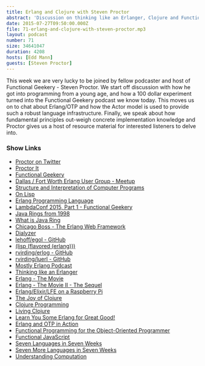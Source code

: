 ```yaml
---
title: Erlang and Clojure with Steven Proctor
abstract: 'Discussion on thinking like an Erlanger, Clojure and Functional Programming'
date: 2015-07-27T09:50:00.000Z
file: 71-erlang-and-clojure-with-steven-proctor.mp3
layout: podcast
number: 71
size: 34641047
duration: 4208
hosts: [Edd Mann]
guests: [Steven Proctor]
---
```


This week we are very lucky to be joined by fellow podcaster and host of Functional Geekery - Steven Proctor.
We start off discussion with how he got into programming from a young age, and how a 100 dollar experiment turned into the Functional Geekery podcast we know today.
This moves us on to chat about Erlang/OTP and how the Actor model is used to provide such a robust language infrastructure.
Finally, we speak about how fundamental principles out-weigh concrete implementation knowledge and Proctor gives us a host of resource material for interested listeners to delve into.

### Show Links

- [Proctor on Twitter](https://twitter.com/stevenproctor)
- [Proctor It](http://www.proctor-it.com/)
- [Functional Geekery](http://www.functionalgeekery.com/)
- [Dallas / Fort Worth Erlang User Group - Meetup](http://www.meetup.com/DFW-Erlang-User-Group/)
- [Structure and Interpretation of Computer Programs](https://mitpress.mit.edu/sicp/full-text/book/book.html)
- [On Lisp](http://www.paulgraham.com/onlisp.html)
- [Erlang Programming Language](http://www.erlang.org/)
- [LambdaConf 2015, Part 1 - Functional Geekery](http://www.functionalgeekery.com/episode-22-lambdaconf-2015-part-1/)
- [Java Rings from 1998](http://boingboing.net/2012/03/28/java-rings-from-1998.html)
- [What is Java Ring](http://searchsoa.techtarget.com/definition/Java-Ring)
- [Chicago Boss - The Erlang Web Framework](http://chicagoboss.org/)
- [Dialyzer](http://www.erlang.org/doc/man/dialyzer.html)
- [lehoff/egol - GitHub](https://github.com/lehoff/egol)
- [(lisp (flavored (erlang)))](http://lfe.io/)
- [rvirding/erlog - GitHub](https://github.com/rvirding/erlog)
- [rvirding/luerl - GitHub](https://github.com/rvirding/luerl)
- [Mostly Erlang Podcast](http://mostlyerlang.com/)
- [Thinking like an Erlanger](https://www.erlang-solutions.com/resources/webinars/thinking-erlanger)
- [Erlang - The Movie](https://www.youtube.com/watch?v=xrIjfIjssLE)
- [Erlang - The Movie II - The Sequel](https://www.youtube.com/watch?v=rRbY3TMUcgQ)
- [Erlang/Elixir/LFE on a Raspberry Pi](http://www.meetup.com/DFW-Erlang-User-Group/events/222986865/)
- [The Joy of Clojure](http://www.manning.com/fogus2/)
- [Clojure Programming](http://shop.oreilly.com/product/0636920013754.do)
- [Living Clojure](http://shop.oreilly.com/product/0636920034292.do)
- [Learn You Some Erlang for Great Good!](http://learnyousomeerlang.com/)
- [Erlang and OTP in Action](http://www.manning.com/logan/)
- [Functional Programming for the Object-Oriented Programmer](https://leanpub.com/fp-oo)
- [Functional JavaScript](http://shop.oreilly.com/product/0636920028857.do)
- [Seven Languages in Seven Weeks](https://pragprog.com/book/btlang/seven-languages-in-seven-weeks)
- [Seven More Languages in Seven Weeks](https://pragprog.com/book/7lang/seven-more-languages-in-seven-weeks)
- [Understanding Computation](http://computationbook.com/)
